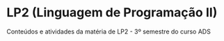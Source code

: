 # LP2 (Linguagem de Programação II) 
Conteúdos e atividades da matéria de LP2 - 3º semestre do curso ADS 
